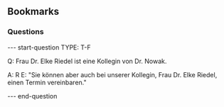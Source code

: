 ## Bookmarks

### Questions

--- start-question
TYPE: T-F

Q: Frau Dr. Elke Riedel ist eine Kollegin von Dr. Nowak.

A: R
E: "Sie können aber auch bei unserer Kollegin, Frau Dr. Elke Riedel, einen Termin vereinbaren."

--- end-question

